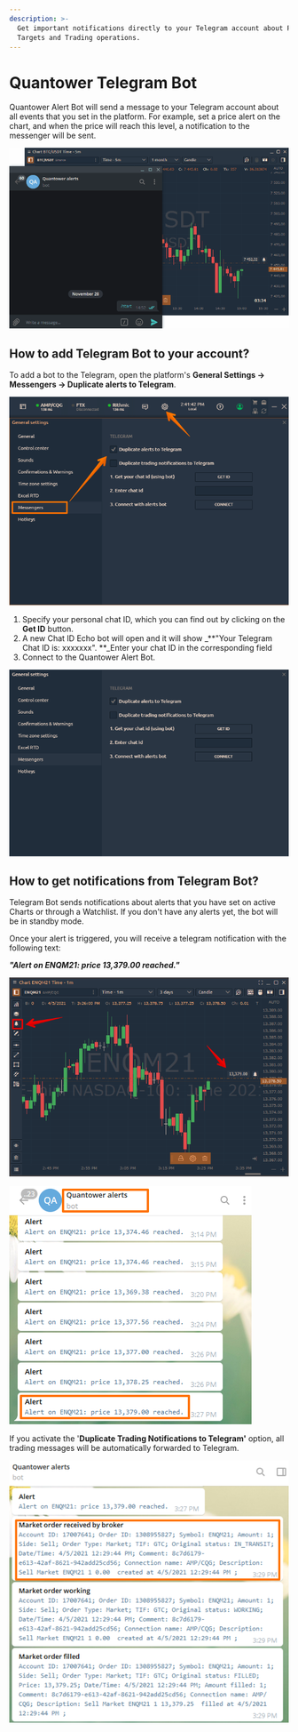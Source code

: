 ```yaml
---
description: >-
  Get important notifications directly to your Telegram account about Price
  Targets and Trading operations.
---
```


# Quantower Telegram Bot

Quantower Alert Bot will send a message to your Telegram account about all events that you set in the platform. For example, set a price alert on the chart, and when the price will reach this level, a notification to the messenger will be sent.

![](../.gitbook/assets/telegram-alerts.gif)

## How to add Telegram Bot to your account?

To add a bot to the Telegram, open the platform's **General Settings -> Messengers -> Duplicate alerts to Telegram**.

![Open General Setting for adding Quantower Telegram Bot](<../.gitbook/assets/image (171).png>)

1. Specify your personal chat ID, which you can find out by clicking on the **Get ID** button. 
2. A new Chat ID Echo bot will open and it will show _**"Your Telegram Chat ID is: xxxxxxx". **_Enter your chat ID in the corresponding field
3. Connect to the Quantower Alert Bot.

![](<../.gitbook/assets/image (137).png>)

## How to get notifications from Telegram Bot?

Telegram Bot sends notifications about alerts that you have set on active Charts or through a Watchlist. If you don't have any alerts yet, the bot will be in standby mode.

Once your alert is triggered, you will receive a telegram notification with the following text: 

_**"Alert on ENQM21: price 13,379.00 reached."**_

![](<../.gitbook/assets/image (173).png>)

![](<../.gitbook/assets/image (172).png>)

If you activate the '**Duplicate Trading Notifications to Telegram'** option, all trading messages will be automatically forwarded to Telegram.

![Duplicate trading notiffications to Telegram with Quantower Bot ](<../.gitbook/assets/image (169).png>)
